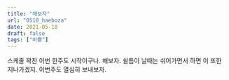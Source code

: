 ```yaml
---
title: "해보자"
url: "0510_haeboza"
date: 2021-05-10
draft: false
tags: ["바쁨"]
---
```

스케줄 꽉찬 이번 한주도 시작이구나. 해보자. 쉴틈이 날때는 쉬어가면서 하면 이 또한 지나가겠지. 이번주도 열심히 보내보자.
